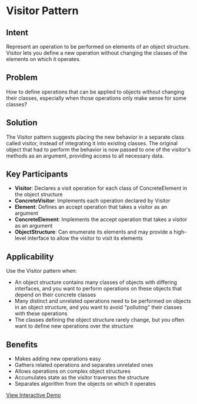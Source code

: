 # Visitor Pattern

## Intent
Represent an operation to be performed on elements of an object structure. Visitor lets you define a new operation without changing the classes of the elements on which it operates.

## Problem
How to define operations that can be applied to objects without changing their classes, especially when those operations only make sense for some classes?

## Solution
The Visitor pattern suggests placing the new behavior in a separate class called visitor, instead of integrating it into existing classes. The original object that had to perform the behavior is now passed to one of the visitor's methods as an argument, providing access to all necessary data.

## Key Participants
- **Visitor**: Declares a visit operation for each class of ConcreteElement in the object structure
- **ConcreteVisitor**: Implements each operation declared by Visitor
- **Element**: Defines an accept operation that takes a visitor as an argument
- **ConcreteElement**: Implements the accept operation that takes a visitor as an argument
- **ObjectStructure**: Can enumerate its elements and may provide a high-level interface to allow the visitor to visit its elements

## Applicability
Use the Visitor pattern when:
- An object structure contains many classes of objects with differing interfaces, and you want to perform operations on these objects that depend on their concrete classes
- Many distinct and unrelated operations need to be performed on objects in an object structure, and you want to avoid "polluting" their classes with these operations
- The classes defining the object structure rarely change, but you often want to define new operations over the structure

## Benefits
- Makes adding new operations easy
- Gathers related operations and separates unrelated ones
- Allows operations on complex object structures
- Accumulates state as the visitor traverses the structure
- Separates algorithm from the objects on which it operates

[View Interactive Demo](./index.html)
